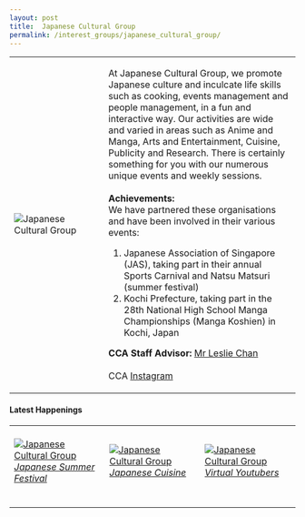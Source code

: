 ```yaml
---
layout: post
title:  Japanese Cultural Group
permalink: /interest_groups/japanese_cultural_group/
---
```


<div>
    <table>
        <tr>
            <td style="width:33%"><image src="{{site.baseurl}}/images/CCA_japanese_cultural_group.jpg" style="display:block;margin-left:auto;margin-right:auto;" alt="Japanese Cultural Group"></image></td>
            <td>
                <p>
                    At Japanese Cultural Group, we promote Japanese culture and inculcate life skills such as cooking, events management and people management, in a fun and interactive way. Our activities are wide and varied in areas such as Anime and Manga, Arts and Entertainment, Cuisine, Publicity and Research. There is certainly something for you with our numerous unique events and weekly sessions.<br>
                    <br>
                    <b>Achievements:</b><br>
                    We have partnered these organisations and have been involved in their various events:<br>
                </p>
                    <ol>
                        <li>Japanese Association of Singapore (JAS), taking part in their annual Sports Carnival and Natsu Matsuri (summer festival)</li>
                        <li>Kochi Prefecture, taking part in the 28th National High School Manga Championships (Manga Koshien) in Kochi, Japan</li>
                    </ol>
                <p>
                    <b>CCA Staff Advisor:</b> <a href="mailto:chanlj@tp.edu.sg">Mr Leslie Chan</a><br>
                    <br>
                    CCA <a href="https://www.instagram.com/tpjcg">Instagram</a>
                </p>
            </td>
        </tr>
    </table>
</div>

#### Latest Happenings

<table>
    <tr>
        <td style="width:33%"><br>
            <a href="https://www.instagram.com/p/CGulRHBnArY/">
                <image src="{{site.baseurl}}/images/CCA_jcg_summer.PNG" style="display:block;margin-left:auto;margin-right:auto;" alt="Japanese Cultural Group">
                <h6 style="margin-top:0%">Japanese Summer Festival</h6>
                </image>
            </a>
        </td>
        <td style="width:33%"><br>
            <a href="https://www.instagram.com/p/CEgq3fgn-dG/">
                <image src="{{site.baseurl}}/images/CCA_jcg_food.JPG" style="display:block;margin-left:auto;margin-right:auto;" alt="Japanese Cultural Group">
                <h6 style="margin-top:0%">Japanese Cuisine</h6>
                </image>
            </a>
        </td>
        <td style="width:33%"><br>
            <a href="https://www.instagram.com/p/CEjcJ2uHB1m/">
                <image src="{{site.baseurl}}/images/CCA_jcg_vtubers.JPG" style="display:block;margin-left:auto;margin-right:auto;" alt="Japanese Cultural Group">
                <h6 style="margin-top:0%">Virtual Youtubers</h6>    
                </image>
            </a>
        </td>
    </tr>
</table>
             
